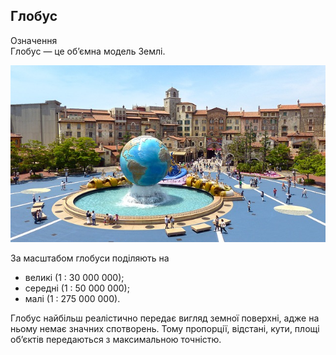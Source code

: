 Глобус
------

<div class="eoz-wrap">
<span class="eoz">Означення</span>
<div class="eoz-text">
Глобус — це об’ємна модель Землi.
</div>
</div>

![image_globe](japan-248123_640.jpg)

За масштабом глобуси поділяють на 
* великі (1 : 30 000 000); 
* середні (1 : 50 000 000); 
* малі (1 : 275 000 000). 

Глобус найбільш реалістично передає
вигляд земної поверхні, адже на ньому немає значних спотворень. Тому пропорції, відстані, кути, площі об’єктів передаються з максимальною
точністю.


